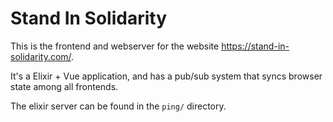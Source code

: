 # Stand In Solidarity

This is the frontend and webserver for the website https://stand-in-solidarity.com/. 

It's a Elixir + Vue application, and has a pub/sub system that syncs browser state among all frontends.

The elixir server can be found in the `ping/` directory.